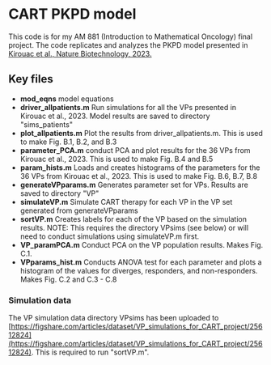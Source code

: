 # CART PKPD model
This code is for my AM 881 (Introduction to Mathematical Oncology) final project. The code replicates and analyzes the PKPD model presented in [Kirouac et al., Nature Biotechnology, 2023.](https://www.nature.com/articles/s41587-023-01687-x) 

## Key files
- **mod_eqns** model equations
- **driver_allpatients.m** Run simulations for all the VPs presented in Kirouac et al., 2023. Model results are saved to directory "sims_patients"
- **plot_allpatients.m** Plot the results from driver_allpatients.m. This is used to make Fig. B.1, B.2, and B.3
- **parameter_PCA.m** conduct PCA and plot results for the 36 VPs from Kirouac et al., 2023. This is used to make Fig. B.4 and B.5
- **param_hists.m** Loads and creates histograms of the parameters for the 36 VPs from Kirouac et al., 2023. This is used to make Fig. B.6, B.7, B.8
- **generateVPparams.m** Generates parameter set for VPs. Results are saved to directory "VP"
- **simulateVP.m** Simulate CART therapy for each VP in the VP set generated from generateVPparams
- **sortVP.m** Creates labels for each of the VP based on the simulation results. NOTE: This requires the directory VPsims (see below) or will need to conduct simulations using simulateVP.m first.
- **VP_paramPCA.m** Conduct PCA on the VP population results. Makes Fig. C.1.
- **VPparams_hist.m** Conducts ANOVA test for each parameter and plots a histogram of the values for diverges, responders, and non-responders. Makes Fig. C.2 and C.3 - C.8



### Simulation data
The VP simulation data directory VPsims has been uploaded to [https://figshare.com/articles/dataset/VP_simulations_for_CART_project/25612824](https://figshare.com/articles/dataset/VP_simulations_for_CART_project/25612824). This is required to run "sortVP.m".
